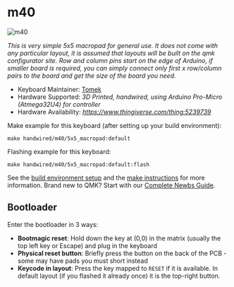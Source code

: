 # m40

![m40](https://i.imgur.com/bWXH3FVl.jpeg)

*This is very simple 5x5 macropad for general use. It does not come with any particular layout, it is assumed that layouts will be built on the qmk configurator site. Row and column pins start on the edge of Arduino, if smaller board is required, you can simply connect only first x row/column pairs to the board and get the size of the board you need.*

* Keyboard Maintainer: [Tomek](https://github.com/m40)
* Hardware Supported: *3D Printed, handwired, using Arduino Pro-Micro (Atmega32U4) for controller*
* Hardware Availability: *https://www.thingiverse.com/thing:5239739*

Make example for this keyboard (after setting up your build environment):

    make handwired/m40/5x5_macropad:default

Flashing example for this keyboard:

    make handwired/m40/5x5_macropad:default:flash

See the [build environment setup](https://docs.qmk.fm/#/getting_started_build_tools) and the [make instructions](https://docs.qmk.fm/#/getting_started_make_guide) for more information. Brand new to QMK? Start with our [Complete Newbs Guide](https://docs.qmk.fm/#/newbs).

## Bootloader

Enter the bootloader in 3 ways:

* **Bootmagic reset**: Hold down the key at (0,0) in the matrix (usually the top left key or Escape) and plug in the keyboard
* **Physical reset button**: Briefly press the button on the back of the PCB - some may have pads you must short instead
* **Keycode in layout**: Press the key mapped to `RESET` if it is available. In default layout (if you flashed it already once) it is the top-right button.
